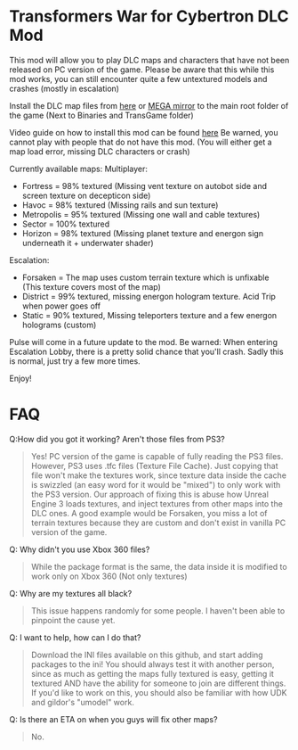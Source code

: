 # Transformers War for Cybertron DLC Mod
This mod will allow you to play DLC maps and characters that have not been released on PC version of the game.
Please be aware that this while this mod works, you can still encounter quite a few untextured models and crashes (mostly in escalation)


Install the DLC map files from [here](https://drive.google.com/file/d/1HtW0SvCP5wrfHhz6633dcSWptdAc4QPK/view?usp=sharing) or [MEGA mirror](https://mega.nz/file/4x1HBC4b#4MiQtilm5ZDzPzrjnxxIxcvlIksPH09GLm4uQxRmFbo) to the main root folder of the game (Next to Binaries and TransGame folder)

Video guide on how to install this mod can be found [here](https://www.youtube.com/watch?v=x4htr8eVzZE)
Be warned, you cannot play with people that do not have this mod. (You will either get a map load error, missing DLC characters or crash)

Currently available maps:
Multiplayer:
- Fortress = 98% textured (Missing vent texture on autobot side and screen texture on decepticon side)
- Havoc = 98% textured (Missing rails and sun texture)
- Metropolis = 95% textured (Missing one wall and cable textures)
- Sector = 100% textured
- Horizon = 98% textured (Missing planet texture and energon sign underneath it + underwater shader)

Escalation:
- Forsaken = The map uses custom terrain texture which is unfixable (This texture covers most of the map)
- District = 99% textured, missing energon hologram texture. Acid Trip when power goes off
- Static = 90% textured, Missing teleporters texture and a few energon holograms (custom)


Pulse will come in a future update to the mod.
Be warned: When entering Escalation Lobby, there is a pretty solid chance that you'll crash. Sadly this is normal, just try a few more times.

Enjoy!

#  FAQ

Q:How did you got it working? Aren't those files from PS3?
> Yes! PC version of the game is capable of fully reading the PS3 files. However, PS3 uses .tfc files (Texture File Cache). Just copying that file won't make the textures work, since texture data inside the cache is swizzled (an easy word for it would be "mixed") to only work with the PS3 version.
Our approach of fixing this is abuse how Unreal Engine 3 loads textures, and inject textures from other maps into the DLC ones. A good example would be Forsaken, you miss a lot of terrain textures because they are custom and don't exist in vanilla PC version of the game.

Q: Why didn't you use Xbox 360 files?
> While the package format is the same, the data inside it is modified to work only on Xbox 360 (Not only textures)

Q: Why are my textures all black?
> This issue happens randomly for some people. I haven't been able to pinpoint the cause yet.

Q: I want to help, how can I do that?
> Download the INI files available on this github, and start adding packages to the ini! You should always test it with another person, since as much as getting the maps fully textured is easy, getting it textured AND have the ability for someone to join are different things. If you'd like to work on this, you should also be familiar with how UDK and gildor's "umodel" work.

Q: Is there an ETA on when you guys will fix other maps?
> No.
